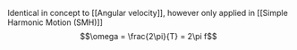 Identical in concept to [[Angular velocity]], however only applied in [[Simple Harmonic Motion (SMH)]]
$$\omega = \frac{2\pi}{T} = 2\pi f$$
